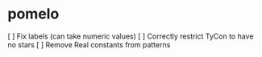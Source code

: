 # pomelo

[ ] Fix labels (can take numeric values)
[ ] Correctly restrict TyCon to have no stars
[ ] Remove Real constants from patterns
